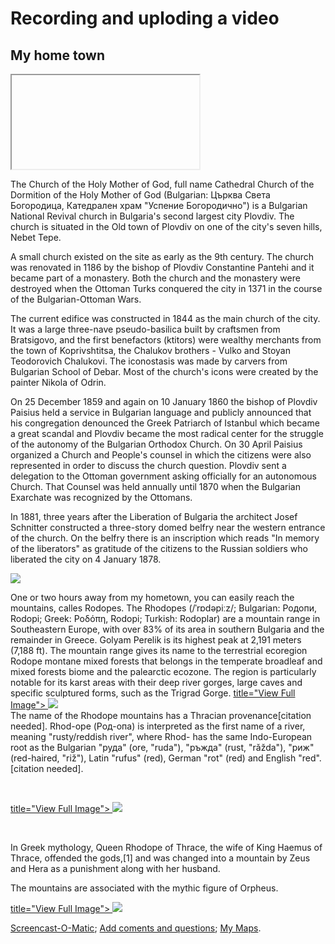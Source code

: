 
<h1> Recording and uploding a video </h1>

<h2> My home town </h2>

<iframe>
  width=1280 height=720 frameborder="0" scrolling="no" src="https://screencast-o-matic.com/embed?sc=cqlfrOUKDq&v=5&ff=1" allowfullscreen="true"> </iframe>

The Church of the Holy Mother of God, full name Cathedral Church of the Dormition of the Holy Mother of God (Bulgarian: Църква Света Богородица, Катедрален храм "Успение Богородично") is a Bulgarian National Revival church in Bulgaria's second largest city Plovdiv. The church is situated in the Old town of Plovdiv on one of the city's seven hills, Nebet Tepe.

A small church existed on the site as early as the 9th century. The church was renovated in 1186 by the bishop of Plovdiv Constantine Pantehi and it became part of a monastery. Both the church and the monastery were destroyed when the Ottoman Turks conquered the city in 1371 in the course of the Bulgarian-Ottoman Wars.

The current edifice was constructed in 1844 as the main church of the city. It was a large three-nave pseudo-basilica built by craftsmen from Bratsigovo, and the first benefactors (ktitors) were wealthy merchants from the town of Koprivshtitsa, the Chalukov brothers - Vulko and Stoyan Teodorovich Chalukovi. The iconostasis was made by carvers from Bulgarian School of Debar. Most of the church's icons were created by the painter Nikola of Odrin.

On 25 December 1859 and again on 10 January 1860 the bishop of Plovdiv Paisius held a service in Bulgarian language and publicly announced that his congregation denounced the Greek Patriarch of Istanbul which became a great scandal and Plovdiv became the most radical center for the struggle of the autonomy of the Bulgarian Orthodox Church. On 30 April Paisius organized a Church and People's counsel in which the citizens were also represented in order to discuss the church question. Plovdiv sent a delegation to the Ottoman government asking officially for an autonomous Church. That Counsel was held annually until 1870 when the Bulgarian Exarchate was recognized by the Ottomans.

In 1881, three years after the Liberation of Bulgaria the architect Josef Schnitter constructed a three-story domed belfry near the western entrance of the church. On the belfry there is an inscription which reads "In memory of the liberators" as gratitude of the citizens to the Russian soldiers who liberated the city on 4 January 1878.

<a href= "https://i.pinimg.com/originals/e7/27/86/e7278682e0e199f322cd1bde690a54de.jpg" title="View Full Image">
  <img class="imgLeft"
src="https://i.pinimg.com/originals/e7/27/86/e7278682e0e199f322cd1bde690a54de.jpg">
</a>

One or two hours away from my hometown, you can easily reach the mountains, calles Rodopes. 
The Rhodopes (/ˈrɒdəpiːz/; Bulgarian: Родопи, Rodopi; Greek: Ροδόπη, Rodopi; Turkish: Rodoplar) are a mountain range in Southeastern Europe, with over 83% of its area in southern Bulgaria and the remainder in Greece. Golyam Perelik is its highest peak at 2,191 meters (7,188 ft). The mountain range gives its name to the terrestrial ecoregion Rodope montane mixed forests that belongs in the temperate broadleaf and mixed forests biome and the palearctic ecozone. The region is particularly notable for its karst areas with their deep river gorges, large caves and specific sculptured forms, such as the Trigrad Gorge.
<a href="https://lh3.googeusercontent.com/gIrY5lo2jkChyi7IIf_0i6kJRuV7TYyo5IKouII7HDyAqYLT1KpXXsig8Z3FggZiOZeN_IfmVy_R14EXqkT4Z0vSC8TnOu2FAAEiHqjuiAnTCdk6bdf3aPbiXtsqgEy1eJ03JE9MUwiFC-JFwH_ITNHqprla9LnbZe1rje_YhXHoaEqkxa5MbD29MVAHXrDhIjaUe94RHrY41v4WH_5F0Pn9p7D6PaGqlvioVexD0JO0PfaQRrkxHYP2OF-g0zo8-jypDn4-3WlYxvnLtyN5ua-NAa8oNje5AFzZNkaClaiNoEoYzFHDqxFSvmCG5iJLPF0wlSMwSUZBKxlFKpZxo-hm8YgmCVwIjcrWBHc_cIOCeYemrMYufTsiDyfewtcyIVtOkW65r882zuL64UwWO9EBkjyt8XWQJQ1ltw1ISCbDjpN-BQRyRz27XDavZ0dVYFFx5149TKrYCaQQgUKknNSIzCcSoKA4kZpRaO8wg9F_uhYvwi8qSAeWqpC57NWD9Y2qem0-RaHM741mIYv6QSwaiNmrMv4_XUEItgTJN4T-R-_krWZQlNrYg0fkmx4Oe6j6ywXO6Cut0IrHNKIFu6d8A6aeiz0gKz34_Vrv8w365YC16FKQW7taqh3A8xWIWBUTfUws587SMHi9BsyWTd6T5PM8XfXzbPd-33PL4lSf3sSfq9YW4PboILo4cdunVH2F3qvW4GXg6B7ESmRextiR8CpZ7gppmcJ2lroCzHfAn6nlNQ=w624-h888-no" > title="View Full Image">
  <img class="imgLeft" src="https://lh3.googleusercontent.com/gIrY5lo2jkChyi7IIf_0i6kJRuV7TYyo5IKouII7HDyAqYLT1KpXXsig8Z3FggZiOZeN_IfmVy_R14EXqkT4Z0vSC8TnOu2FAAEiHqjuiAnTCdk6bdf3aPbiXtsqgEy1eJ03JE9MUwiFC-JFwH_ITNHqprla9LnbZe1rje_YhXHoaEqkxa5MbD29MVAHXrDhIjaUe94RHrY41v4WH_5F0Pn9p7D6PaGqlvioVexD0JO0PfaQRrkxHYP2OF-g0zo8-jypDn4-3WlYxvnLtyN5ua-NAa8oNje5AFzZNkaClaiNoEoYzFHDqxFSvmCG5iJLPF0wlSMwSUZBKxlFKpZxo-hm8YgmCVwIjcrWBHc_cIOCeYemrMYufTsiDyfewtcyIVtOkW65r882zuL64UwWO9EBkjyt8XWQJQ1ltw1ISCbDjpN-BQRyRz27XDavZ0dVYFFx5149TKrYCaQQgUKknNSIzCcSoKA4kZpRaO8wg9F_uhYvwi8qSAeWqpC57NWD9Y2qem0-RaHM741mIYv6QSwaiNmrMv4_XUEItgTJN4T-R-_krWZQlNrYg0fkmx4Oe6j6ywXO6Cut0IrHNKIFu6d8A6aeiz0gKz34_Vrv8w365YC16FKQW7taqh3A8xWIWBUTfUws587SMHi9BsyWTd6T5PM8XfXzbPd-33PL4lSf3sSfq9YW4PboILo4cdunVH2F3qvW4GXg6B7ESmRextiR8CpZ7gppmcJ2lroCzHfAn6nlNQ=w624-h888-no">
</a>
<br>
The name of the Rhodope mountains has a Thracian provenance[citation needed]. Rhod-ope (Род-oпа) is interpreted as the first name of a river, meaning "rusty/reddish river", where Rhod- has the same Indo-European root as the Bulgarian "руда" (ore, "ruda"), "ръжда" (rust, "rǎžda"), "риж" (red-haired, "riž"), Latin "rufus" (red), German "rot" (red) and English "red".[citation needed].

<br>

<a
href="https://bulguides.com/wp-content/uploads/2015/12/PC300151.jpg" > title="View Full Image">
<img class="imgRight"
src="https://bulguides.com/wp-content/uploads/2015/12/PC300151.jpg">
</a>

<br>


In Greek mythology, Queen Rhodope of Thrace, the wife of King Haemus of Thrace, offended the gods,[1] and was changed into a mountain by Zeus and Hera as a punishment along with her husband.

The mountains are associated with the mythic figure of Orpheus.
<br>

<a
href="https://bulguides.com/wp-content/uploads/2015/12/PC300151.jpg" > title="View Full Image">
<img class="imgRight"
src="https://bulguides.com/wp-content/uploads/2015/12/PC300151.jpg">
</a>



<a href="https://screencast-o-matic.com/">Screencast-O-Matic</a>; 
<a href="https://h5p.org/">Add coments and questions</a>; 
<a href="https://www.google.co.uk/mymaps/">My Maps</a>.


